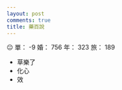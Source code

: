 ```yaml
---
layout: post
comments: true
title: 藥百說
---
```


:neutral_face: 單： -9 婚： 756 年： 323 旅： 189

- 草樂了
- 化心
- 效

